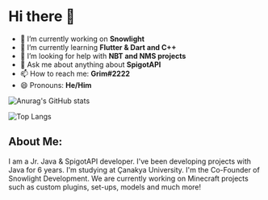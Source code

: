 # Hi there 👋


- 🔭 I’m currently working on **Snowlight**
- 🌱 I’m currently learning **Flutter & Dart and C++**
- 🤔 I’m looking for help with **NBT and NMS projects**
- 💬 Ask me about anything about **SpigotAPI**
- 📫 How to reach me: **Grim#2222**
- 😄 Pronouns: **He/Him**

![Anurag's GitHub stats](https://github-readme-stats.vercel.app/api?username=grimthedeveloper&count_private=true&show_icons=true&theme=tokyonight)

![Top Langs](https://github-readme-stats.vercel.app/api/top-langs/?username=grimthedeveloper&langs_count=8&theme=tokyonight)

## About Me:

I am a Jr. Java & SpigotAPI developer. I've been developing projects with Java for 6 years. I'm studying at Çanakya University. I'm the Co-Founder of Snowlight Development. We are currently working on Minecraft projects such as custom plugins, set-ups, models and much more!
